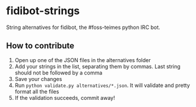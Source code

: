 fidibot-strings
===============

String alternatives for fidibot, the #foss-teimes python IRC bot.

How to contribute
-----------------

1. Open up one of the JSON files in the alternatives folder
2. Add your strings in the list, separating them by commas. Last string should not be followed by a comma
3. Save your changes
4. Run `python validate.py alternatives/*.json`. It will validate and pretty format all the files
5. If the validation succeeds, commit away!
